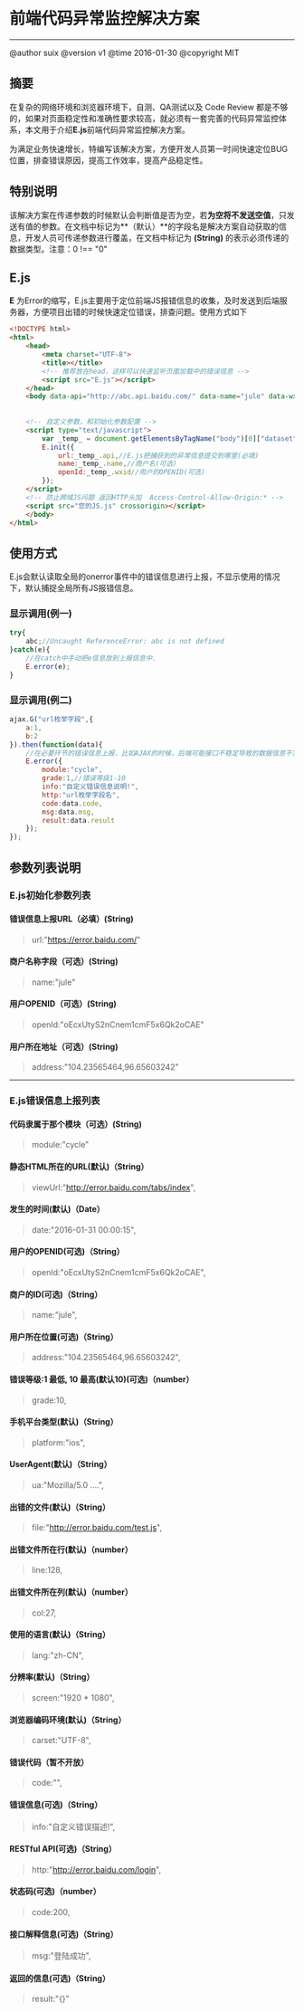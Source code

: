 # 前端代码异常监控解决方案
----

@author suix
@version v1
@time 2016-01-30
@copyright MIT

## 摘要
在复杂的网络环境和浏览器环境下，自测、QA测试以及 Code Review 都是不够的，如果对页面稳定性和准确性要求较高，就必须有一套完善的代码异常监控体系，本文用于介绍**E.js**前端代码异常监控解决方案。

为满足业务快速增长，特编写该解决方案，方便开发人员第一时间快速定位BUG位置，排查错误原因，提高工作效率，提高产品稳定性。

## 特别说明
该解决方案在传递参数的时候默认会判断值是否为空，若**为空将不发送空值**，只发送有值的参数。在文档中标记为**（默认）**的字段名是解决方案自动获取的信息，开发人员可传递参数进行覆盖，在文档中标记为 **(String)** 的表示必须传递的数据类型。注意：0 !== "0"

## E.js

**E** 为Error的缩写，E.js主要用于定位前端JS报错信息的收集，及时发送到后端服务器，方便项目出错的时候快速定位错误，排查问题。使用方式如下
```html
<!DOCTYPE html>
<html>
    <head>
    	<meta charset="UTF-8">
    	<title></title>
    	<!-- 推荐放在head，这样可以快速监听页面加载中的错误信息 -->
    	<script src="E.js"></script>
    </head>
    <body data-api="http://abc.api.baidu.com/" data-name="jule" data-wxid="oEcxUtyS2nCnem1cmF5x6Qk2oCAE" data-play="http://wx.baidu.com" data-base="http://daojia.baidu.com/">
    
    
    <!-- 自定义参数，和初始化参数配置 -->
    <script type="text/javascript">
        var _temp_ = document.getElementsByTagName("body")[0]["dataset"];
    	E.init({
    		url:_temp_.api,//E.js把捕获到的异常信息提交到哪里(必填)
    		name:_temp_.name,//商户名(可选)
    		openId:_temp_.wxid//用户的OPENID(可选)
    	});
    </script>
    <!-- 防止跨域JS问题 返回HTTP头加  Access-Control-Allow-Origin:* -->
    <script src="您的JS.js" crossorigin></script>
    </body>
</html>
```
## 使用方式
E.js会默认读取全局的onerror事件中的错误信息进行上报，不显示使用的情况下，默认捕捉全局所有JS报错信息。

### 显示调用(例一)
```js
try{
    abc;//Uncaught ReferenceError: abc is not defined
}catch(e){
    //在catch中手动把e信息放到上报信息中.
    E.error(e);
}
```

### 显示调用(例二)
```js
ajax.G("url枚举字段",{
    a:1,
    b:2
}).then(function(data){
    //在必要环节的错误信息上报，比如AJAX的时候，后端可能接口不稳定导致的数据信息不完整的情况。
    E.error({
    	module:"cycle",
    	grade:1,//错误等级1-10
    	info:"自定义错误信息说明!",
    	http:"url枚举字段名",
    	code:data.code,
    	msg:data.msg,
    	result:data.result
    });
});
```

## 参数列表说明

### E.js初始化参数列表

#### 错误信息上报URL（必填）(String)
> url:"https://error.baidu.com/"

#### 商户名称字段（可选）(String)
> name:"jule"

#### 用户OPENID（可选）(String)
> openId:"oEcxUtyS2nCnem1cmF5x6Qk2oCAE"

#### 用户所在地址（可选）(String)
> address:"104.23565464,96.65603242"

----

### E.js错误信息上报列表

#### 代码隶属于那个模块（可选）(String)
> module:"cycle"

#### 静态HTML所在的URL(默认)（String）
> viewUrl:"http://error.baidu.com/tabs/index",        

#### 发生的时间(默认)（Date）
> date:"2016-01-31 00:00:15",                         

#### 用户的OPENID(可选)（String）
> openId:"oEcxUtyS2nCnem1cmF5x6Qk2oCAE",              

#### 商户的ID(可选)（String）
> name:"jule",                                        

#### 用户所在位置(可选)（String）
> address:"104.23565464,96.65603242",                 

#### 错误等级:1 最低, 10 最高(默认10)(可选)（number）
> grade:10,                                           

#### 手机平台类型(默认)（String）
> platform:"ios",                                     

#### UserAgent(默认)（String）
> ua:"Mozilla/5.0 ....",                              

#### 出错的文件(默认)（String）
> file:"http://error.baidu.com/test.js",              

#### 出错文件所在行(默认)（number）
> line:128,                                           

#### 出错文件所在列(默认)（number）
> col:27,                                             

#### 使用的语言(默认)（String）
> lang:"zh-CN",                                       

#### 分辨率(默认)（String）
> screen:"1920 * 1080",                               

#### 浏览器编码环境(默认)（String）
> carset:"UTF-8",                                     

#### 错误代码（暂不开放）
> code:"",                                            

#### 错误信息(可选)（String）
> info:"自定义错误描述!",                             

#### RESTful API(可选)（String）
> http:"http://error.baidu.com/login",                

#### 状态码(可选)（number）
> code:200,                                           

#### 接口解释信息(可选)（String）
> msg:"登陆成功",                                     

#### 返回的信息(可选)（String）
> result:"{}"                                         